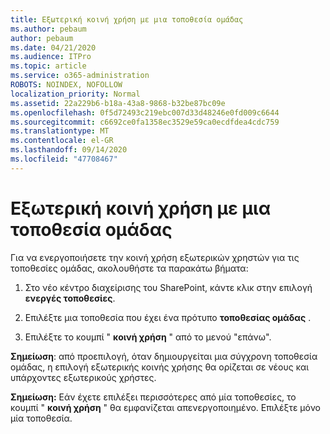 ```yaml
---
title: Εξωτερική κοινή χρήση με μια τοποθεσία ομάδας
ms.author: pebaum
author: pebaum
ms.date: 04/21/2020
ms.audience: ITPro
ms.topic: article
ms.service: o365-administration
ROBOTS: NOINDEX, NOFOLLOW
localization_priority: Normal
ms.assetid: 22a229b6-b18a-43a8-9868-b32be87bc09e
ms.openlocfilehash: 0f5d72493c219ebc007d33d48246e0fd009c6644
ms.sourcegitcommit: c6692ce0fa1358ec3529e59ca0ecdfdea4cdc759
ms.translationtype: MT
ms.contentlocale: el-GR
ms.lasthandoff: 09/14/2020
ms.locfileid: "47708467"
---
```

# <a name="external-sharing-with-a-team-site"></a>Εξωτερική κοινή χρήση με μια τοποθεσία ομάδας

Για να ενεργοποιήσετε την κοινή χρήση εξωτερικών χρηστών για τις τοποθεσίες ομάδας, ακολουθήστε τα παρακάτω βήματα: 
  
1. Στο νέο κέντρο διαχείρισης του SharePoint, κάντε κλικ στην επιλογή **ενεργές τοποθεσίες**.
  
2. Επιλέξτε μια τοποθεσία που έχει ένα πρότυπο **τοποθεσίας ομάδας** . 
  
3. Επιλέξτε το κουμπί " **κοινή χρήση** " από το μενού "επάνω". 
  
 **Σημείωση**: από προεπιλογή, όταν δημιουργείται μια σύγχρονη τοποθεσία ομάδας, η επιλογή εξωτερικής κοινής χρήσης θα ορίζεται σε νέους και υπάρχοντες εξωτερικούς χρήστες. 
  
 **Σημείωση:** Εάν έχετε επιλέξει περισσότερες από μία τοποθεσίες, το κουμπί " **κοινή χρήση** " θα εμφανίζεται απενεργοποιημένο. Επιλέξτε μόνο μία τοποθεσία. 
  

